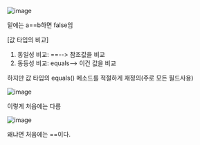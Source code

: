 ![image](https://user-images.githubusercontent.com/108928206/192210381-9a57760d-e601-488f-9772-1d62baa06273.png)

밑에는 a==b하면 false임

[값 타입의 비교]

1. 동일성 비교: ==--> 참조값을 비교
2. 동등성 비교: equals--> 이건 값을 비교

하지만 값 타입의 equals() 메소드를 적절하게 재정의(주로 모든 필드사용)

![image](https://user-images.githubusercontent.com/108928206/192210600-9f6b2c77-72fb-4b14-a145-039021ff8c8f.png)

이렇게 처음에는 다름

![image](https://user-images.githubusercontent.com/108928206/192210696-c8b6ec6a-22c9-41b8-a0ae-1f8fc705a05e.png)

왜냐면 처음에는 ==이다.

